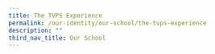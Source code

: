```yaml
---
title: The TVPS Experience
permalink: /our-identity/our-school/the-tvps-experience
description: ""
third_nav_title: Our School
---
```

